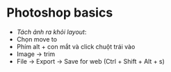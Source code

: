 # Photoshop basics

- _Tách ảnh ra khỏi layout_:
- Chọn move to
- Phím alt + con mắt và click chuột trái vào
- Image -> trim
- File -> Export -> Save for web (Ctrl + Shift + Alt + s)